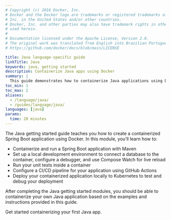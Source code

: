 ```yaml
---
# Copyright (c) 2016 Docker, Inc.
# Docker and the Docker logo are trademarks or registered trademarks of Docker,
# Inc. in the United States and/or other countries.
# Docker, Inc. and other parties may also have trademark rights in other terms
# used herein.
#
# Documentation licensed under the Apache License, Version 2.0.
# The original work was translated from English into Brazilian Portuguese.
# https://github.com/docker/docs/blob/main/LICENSE

title: Java language-specific guide
linkTitle: Java
keywords: java, getting started
description: Containerize Java apps using Docker
summary: |
  This guide demonstrates how to containerize Java applications using Docker.
toc_min: 1
toc_max: 2
aliases:
  - /language/java/
  - /guides/language/java/
languages: [java]
params:
  time: 20 minutes
---
```

The Java getting started guide teaches you how to create a containerized Spring Boot application using Docker. In this module, you’ll learn how to:

- Containerize and run a Spring Boot application with Maven
- Set up a local development environment to connect a database to the container, configure a debugger, and use Compose Watch for live reload
- Run your unit tests inside a container
- Configure a CI/CD pipeline for your application using GitHub Actions
- Deploy your containerized application locally to Kubernetes to test and debug your deployment

After completing the Java getting started modules, you should be able to containerize your own Java application based on the examples and instructions provided in this guide.

Get started containerizing your first Java app.
